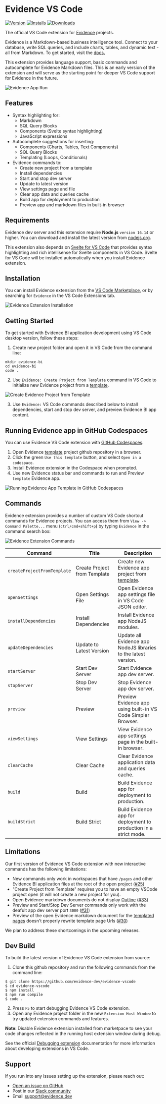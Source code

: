 # Evidence VS Code

[![Version](https://img.shields.io/visual-studio-marketplace/v/Evidence.evidence-vscode.svg?color=orange&style=?style=for-the-badge&logo=visual-studio-code)](https://marketplace.visualstudio.com/items?itemName=Evidence.evidence-vscode)
[![Installs](https://img.shields.io/visual-studio-marketplace/i/Evidence.evidence-vscode.svg?color=orange)](https://marketplace.visualstudio.com/items?itemName=Evidence.evidence-vscode)
[![Downloads](https://img.shields.io/visual-studio-marketplace/d/Evidence.evidence-vscode.svg?color=orange)](https://marketplace.visualstudio.com/items?itemName=Evidence.evidence-vscode)

The official VS Code extension for [Evidence](https://evidence.dev) projects.

Evidence is a Markdown-based business intelligence tool. Connect to your database, write SQL queries, and include charts, tables, and dynamic text - all from Markdown. To get started, visit the [docs.](https://docs.evidence.dev)

This extension provides language support, basic commands and autocomplete for Evidence Markdown files. This is an early version of the extension and will serve as the starting point for deeper VS Code support for Evidence in the future.

![Evidence App Run](https://raw.githubusercontent.com/evidence-dev/evidence-vscode/main/docs/images/vscode-evidence-app-run.gif?raw=true)

## Features

- Syntax highlighting for:
  - Markdown
  - SQL Query Blocks
  - Components (Svelte syntax highlighting)
  - JavaScript expressions
- Autocomplete suggestions for inserting:
  - Components (Charts, Tables, Text Components)
  - SQL Query Blocks
  - Templating (Loops, Conditionals)
- Evidence commands to:
  - Create new project from a template
  - Install dependencies
  - Start and stop dev server
  - Update to latest version
  - View settings page and file
  - Clear app data and queries cache
  - Build app for deployment to production
  - Preview app and markdown files in built-in browser

## Requirements

Evidence dev server and this extension require **Node.js** `version 16.14` or higher. You can download and install the latest version from [nodejs.org](https://nodejs.org/en/download/).

This extension also depends on [Svelte for VS Code](https://marketplace.visualstudio.com/items?itemName=svelte.svelte-vscode) that provides syntax highlighting and rich intellisense for Svelte components in VS Code. Svelte for VS Code will be installed automatically when you install Evidence extension.

## Installation

You can install Evidence extension from the [VS Code Marketplace](https://marketplace.visualstudio.com/items?itemName=evidence-dev.evidence-vscode), or by searching for `Evidence` in the VS Code Extensions tab.

![Evidence Extension Installation](https://raw.githubusercontent.com/evidence-dev/evidence-vscode/main/docs/images/evidence-vscode-installation.png?raw=true)

## Getting Started

To get started with Evidence BI application development using VS Code desktop version, follow these steps:

1. Create new project folder and open it in VS Code from the command line:

```
mkdir evidence-bi
cd evidence-bi
code .
```

2. Use `Evidence: Create Project from Template` command in VS Code to initialize new Evidence project from a [template](https://github.com/evidence-dev/template).

![Create Evidence Project from Template](https://raw.githubusercontent.com/evidence-dev/evidence-vscode/main/docs/images/evidence-project-from-template.gif?raw=true)

3. Use `Evidence:` VS Code commands described below to install dependencies, start and stop dev server, and preview Evidence BI app content.

## Running Evidence app in GitHub Codespaces

You can use Evidence VS Code extension with [GitHub Codespaces](https://github.com/features/codespaces).

1. Open Evidence [template](https://github.com/evidence-dev/template) project github repository in a browser.
2. Click the green `Use this template` button, and select `Open in a codespace`.
3. Install Evidence extension in the Codespace when prompted.
4. Use new Evidence status bar and commands to run and Preview `template` Evidence app.

![Running Evidence App Template in GitHub Codespaces](https://raw.githubusercontent.com/evidence-dev/evidence-vscode/main/docs/images/vscode-evidence-app-run-in-codespaces.gif?raw=true)

## Commands

Evidence extension provides a number of custom VS Code shortcut commands for Evidence projects. You can access them from `View -> Command Palette...` menu (`ctrl/cmd+shift+p`) by typing `Evidence` in the command search box:

![Evidence Extension Commands](https://raw.githubusercontent.com/evidence-dev/evidence-vscode/main/docs/images/evidence-vscode-commands.png?raw=true)

| Command | Title | Description |
| --- | --- | --- |
| `createProjectFromTemplate` | Create Project from Template | Create new Evidence app project from [template](https://github.com/evidence-dev/template). |
| `openSettings` | Open Settings File | Open Evidence app settings file in VS Code JSON editor. |
| `installDependencies` | Install Dependencies | Install Evidence app NodeJS modules. |
| `updateDependencies` | Update to Latest Version | Update all Evidence app NodeJS libraries to the latest version. |
| `startServer` | Start Dev Server | Start Evidence app dev server. |
| `stopServer` | Stop Dev Server | Stop Evidence app dev server. |
| `preview` | Preview | Preview Evidence app using built-in VS Code Simpler Browser. |
| `viewSettings` | View Settings | View Evidence app settings page in the built-in browser. |
| `clearCache` | Clear Cache | Clear Evidence application data and queries cache. |
| `build` | Build | Build Evidence app for deployment to production. |
| `buildStrict` | Build Strict | Build Evidence app for deployment to production in a strict mode. |

## Limitations

Our first version of Evidence VS Code extension with new interactive commands has the following limitations:


- New commands only work in workspaces that have `/pages` and other Evidence BI application files at the root of the open project ([#25](https://github.com/evidence-dev/evidence-vscode/issues/25#issuecomment-1567647672))
- "Create Project from Template" requires you to have an empty VSCode project open (it will not create a new project for you).
- Open Evidence markdown documents do not display [Outline](https://code.visualstudio.com/docs/getstarted/userinterface#_outline-view) ([#33](https://github.com/evidence-dev/evidence-vscode/issues/33))
- Preview and Start/Stop Dev Server commands only work with the deafult app dev server port `3000` ([#31](https://github.com/evidence-dev/evidence-vscode/issues/31))
- Preview of the open Evidence markdown document for the [templated pages](https://docs.evidence.dev/core-concepts/templated-pages/) doesn't properly rewrite template page Urls  ([#30](https://github.com/evidence-dev/evidence-vscode/issues/30))


We plan to address these shortcomings in the upcoming releases.

## Dev Build

To build the latest version of Evidence VS Code extension from source:

1. Clone this github repository and run the following commands from the command line:
```
$ git clone https://github.com/evidence-dev/evidence-vscode
$ cd evidence-vscode
$ npm install
$ npm run compile
$ code .
```
2. Press `F5` to start debugging Evidence VS Code extension.
3. Open any Evidence project folder in the new `Extension Host Window` to try updated extension commands and features.

**Note**: Disable Evidence extension installed from marketpace to see your code changes reflected in the running host extension window during debug.

See the official [Debugging extension](https://code.visualstudio.com/api/get-started/your-first-extension#debugging-the-extension) documentation for more information about developing extensions in VS Code.

## Support

If you run into any issues setting up the extension, please reach out:

- [Open an issue on GitHub](https://github.com/evidence-dev/evidence-vscode/issues)
- Post in our [Slack community](https://join.slack.com/t/evidencedev/shared_invite/zt-uda6wp6a-hP6Qyz0LUOddwpXW5qG03Q)
- Email <support@evidence.dev>
